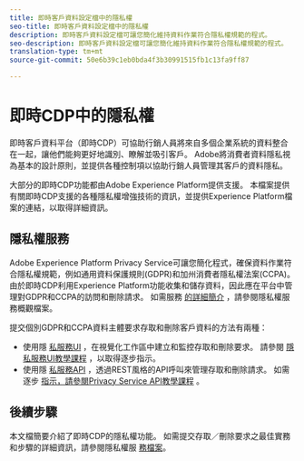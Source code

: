 ```yaml
---
title: 即時客戶資料設定檔中的隱私權
seo-title: 即時客戶資料設定檔中的隱私權
description: 即時客戶資料設定檔可讓您簡化維持資料作業符合隱私權規範的程式。
seo-description: 即時客戶資料設定檔可讓您簡化維持資料作業符合隱私權規範的程式。
translation-type: tm+mt
source-git-commit: 50e6b39c1eb0bda4f3b30991515fb1c13fa9ff87

---
```



# 即時CDP中的隱私權

即時客戶資料平台（即時CDP）可協助行銷人員將來自多個企業系統的資料整合在一起，讓他們能夠更好地識別、瞭解並吸引客戶。 Adobe將消費者資料隱私視為基本的設計原則，並提供各種控制項以協助行銷人員管理其客戶的資料隱私。

大部分的即時CDP功能都由Adobe Experience Platform提供支援。 本檔案提供有關即時CDP支援的各種隱私權增強技術的資訊，並提供Experience Platform檔案的連結，以取得詳細資訊。

## 隱私權服務

Adobe Experience Platform Privacy Service可讓您簡化程式，確保資料作業符合隱私權規範，例如通用資料保護規則(GDPR)和加州消費者隱私權法案(CCPA)。 由於即時CDP利用Experience Platform功能收集和儲存資料，因此應在平台中管理對GDPR和CCPA的訪問和刪除請求。 如需服務 [的詳細簡介](../../privacy-service/home.md) ，請參閱隱私權服務概觀檔案。

提交個別GDPR和CCPA資料主體要求存取和刪除客戶資料的方法有兩種：

* 使用隱 [私服務UI](https://gdprui.cloud.adobe.io/) ，在視覺化工作區中建立和監控存取和刪除要求。 請參閱 [隱私服務UI教學課程](../../privacy-service/ui/overview.md) ，以取得逐步指示。
* 使用隱 [私服務API](https://www.adobe.io/apis/experienceplatform/home/api-reference.html#!acpdr/swagger-specs/privacy-service.yaml) ，透過REST風格的API呼叫來管理存取和刪除請求。 如需逐步 [指示，請參閱Privacy Service API教學課程](../../privacy-service/api/getting-started.md) 。

<!-- (Capability will not be available for November GA) 
## Opt-out capabilities

Real-time CDP provides two types of consumer opt-out capabilities:

1. **General opt-out**: (Waiting on info)
1. **Segment-level opt-out of sale**: Opt-out of sale requests are captured using the Profile Privacy mixin (see the section on "Handling opt-out requests" in the [Real-time Customer Profile overview](https://www.adobe.io/apis/experienceplatform/home/profile-identity-segmentation/profile-identity-segmentation-services.html#!api-specification/markdown/narrative/technical_overview/unified_profile_architectural_overview/unified_profile_architectural_overview.md) for more information). Using this, you can exclude users who have opted out from a segment using boolean logic ("AND NOT") in the segment predicate.
-->

## 後續步驟

本文檔簡要介紹了即時CDP的隱私權功能。 如需提交存取／刪除要求之最佳實務和步驟的詳細資訊，請參閱隱私權服 [務檔案](../../privacy-service/home.md)。